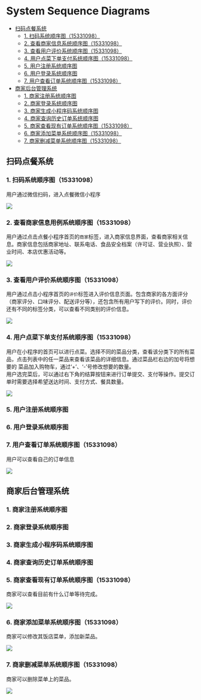 # System Sequence Diagrams

- [扫码点餐系统](#扫码点餐系统)
  - [1. 扫码系统顺序图（15331098）](#1-扫码系统顺序图)
  - [2. 查看商家信息系统顺序图（15331098）](#2-查看商家信息系统顺序图)
  - [3. 查看用户评价系统顺序图（15331098）](#3-查看用户评价系统顺序图)
  - [4. 用户点菜下单支付系统顺序图（15331098）](#4-用户点菜下单支付系统顺序图)
  - [5. 用户注册系统顺序图](#5-用户注册系统顺序图)
  - [6. 用户登录系统顺序图](#6-用户登录系统顺序图)
  - [7. 用户查看订单系统顺序图（15331098）](#7-用户查看订单系统顺序图)
- [商家后台管理系统](#商家后台管理系统)
  - [1. 商家注册系统顺序图](#1-商家注册系统顺序图)
  - [2. 商家登录系统顺序图](#2-商家登录系统顺序图)
  - [3. 商家生成小程序码系统顺序图](#3-商家生成小程序码系统顺序图)
  - [4. 商家查询历史订单系统顺序图](#4-商家查询历史订单系统顺序图)
  - [5. 商家查看现有订单系统顺序图（15331098）](#5-商家查看现有订单系统顺序图)
  - [6. 商家添加菜单系统顺序图（15331098）](#6-商家添加菜单系统顺序图)
  - [7. 商家删减菜单系统顺序图（15331098）](#7-商家删减菜单系统顺序图)


## 扫码点餐系统

### 1. 扫码系统顺序图（15331098）

用户通过微信扫码，进入点餐微信小程序  

![](../assets/images/sequence1.PNG)

### 2. 查看商家信息用例系统顺序图（15331098）

用户通过点击点餐小程序首页的`商家`标签，进入商家信息界面，查看商家相关信息。商家信息包括商家地址、联系电话、食品安全档案（许可证、营业执照）、营业时间、本店优惠活动等。  

![](../assets/images/sequence2.PNG)


### 3. 查看用户评价系统顺序图（15331098）

用户通过点击小程序首页的`评价`标签进入评价信息页面。包含商家的各方面评分（商家评分、口味评分、配送评分等），还包含所有用户写下的评价。同时，评价还有不同的标签分类，可以查看不同类别的评价信息。  

![](../assets/images/sequence3.PNG)  

### 4. 用户点菜下单支付系统顺序图（15331098）

用户在小程序的首页可以进行点菜。选择不同的菜品分类，查看该分类下的所有菜品，点击列表中的任一菜品来查看该菜品的详细信息。通过菜品栏右边的加号将想要的
菜品加入购物车，通过‘+’、‘-’号修改想要的数量。  
用户选完菜后，可以通过右下角的结算按钮来进行订单提交、支付等操作。提交订单时需要选择希望送达时间、支付方式、餐具数量。

![](../assets/images/sequence4.PNG)

### 5. 用户注册系统顺序图



### 6. 用户登录系统顺序图



### 7. 用户查看订单系统顺序图（15331098）

用户可以查看自己的订单信息  

![](../assets/images/sequence8.PNG)

## 商家后台管理系统

### 1. 商家注册系统顺序图



### 2. 商家登录系统顺序图



### 3. 商家生成小程序码系统顺序图



### 4. 商家查询历史订单系统顺序图



### 5. 商家查看现有订单系统顺序图（15331098）

商家可以查看目前有什么订单等待完成。

![](../assets/images/sequence5.PNG)

### 6. 商家添加菜单系统顺序图（15331098）

商家可以修改其饭店菜单，添加新菜品。

![](../assets/images/sequence6.PNG)

### 7. 商家删减菜单系统顺序图（15331098）

商家可以删除菜单上的菜品。

![](../assets/images/sequence7.PNG)

